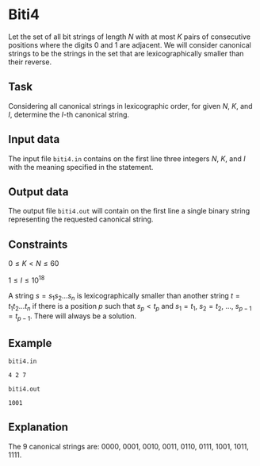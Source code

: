 # Biti4

Let the set of all bit strings of length $N$ with at most $K$ pairs of consecutive positions where the digits $0$ and $1$ are adjacent. We will consider canonical strings to be the strings in the set that are lexicographically smaller than their reverse.

## Task

Considering all canonical strings in lexicographic order, for given $N$, $K$, and $I$, determine the $I$-th canonical string.

## Input data

The input file `biti4.in` contains on the first line three integers $N$, $K$, and $I$ with the meaning specified in the statement.

## Output data

The output file `biti4.out` will contain on the first line a single binary string representing the requested canonical string.

## Constraints

$0 \leq K < N \leq 60$

$1 \leq I \leq 10^{18}$

A string $s = s_1 s_2 \dots s_n$ is lexicographically smaller than another string $t = t_1 t_2 \dots t_n$ if there is a position $p$ such that $s_p < t_p$ and $s_1 = t_1$, $s_2 = t_2$, $\dots$, $s_{p-1} = t_{p-1}$. There will always be a solution.

## Example

`biti4.in`
```
4 2 7
```

`biti4.out`
```
1001
```

## Explanation

The 9 canonical strings are: $0000$, $0001$, $0010$, $0011$, $0110$, $0111$, $1001$, $1011$, $1111$.